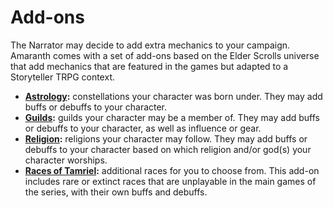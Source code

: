 # Add-ons

The Narrator may decide to add extra mechanics to your campaign. Amaranth comes with a set of add-ons based on the Elder Scrolls universe that add mechanics that are featured in the games but adapted to a Storyteller TRPG context.

- **[Astrology](/addons/astrology):** constellations your character was born under. They may add buffs or debuffs to your character.
- **[Guilds](/addons/guilds):** guilds your character may be a member of. They may add buffs or debuffs to your character, as well as influence or gear.
- **[Religion](/addons/religion):** religions your character may follow. They may add buffs or debuffs to your character based on which religion and/or god(s) your character worships.
- **[Races of Tamriel](/addons/races):** additional races for you to choose from. This add-on includes rare or extinct races that are unplayable in the main games of the series, with their own buffs and debuffs.
